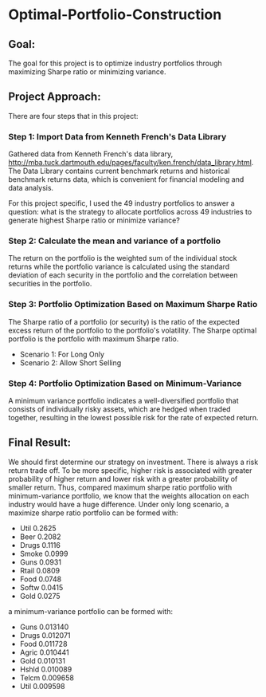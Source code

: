 # Optimal-Portfolio-Construction

## Goal: 
The goal for this project is to optimize industry portfolios through maximizing Sharpe ratio or minimizing variance. 

## Project Approach:
There are four steps that in this project:

### Step 1: Import Data from Kenneth French's Data Library
Gathered data from Kenneth French's data library, http://mba.tuck.dartmouth.edu/pages/faculty/ken.french/data_library.html.  
The Data Library contains current benchmark returns and historical benchmark returns data, which is convenient for financial modeling and data analysis. 

For this project specific, I used the 49 industry portfolios to answer a question: what is the strategy to allocate portfolios across 49 industries to generate highest Sharpe ratio or minimize variance?

### Step 2: Calculate the mean and variance of a portfolio
The return on the portfolio is the weighted sum of the individual stock returns while the portfolio variance is calculated using the standard deviation of each security in the portfolio and the correlation between securities in the portfolio.

### Step 3: Portfolio Optimization Based on Maximum Sharpe Ratio
The Sharpe ratio of a portfolio (or security) is the ratio of the expected excess return of the portfolio to the portfolio's volatility. The Sharpe optimal portfolio is the portfolio with maximum Sharpe ratio.

* Scenario 1: For Long Only
* Scenario 2: Allow Short Selling

### Step 4: Portfolio Optimization Based on Minimum-Variance
A minimum variance portfolio indicates a well-diversified portfolio that consists of individually risky assets, which are hedged when traded together, resulting in the lowest possible risk for the rate of expected return.

## Final Result:
We should first determine our strategy on investment. There is always a risk return trade off. To be more specific, higher risk is associated with greater probability of higher return and lower risk with a greater probability of smaller return.
Thus, compared maximum sharpe ratio portfolio with minimum-variance portfolio, we know that the weights allocation on each industry would have a huge difference.
Under only long scenario, a maximize sharpe ratio portfolio can be formed with: 
* Util     0.2625
* Beer     0.2082
* Drugs    0.1116
* Smoke    0.0999
* Guns     0.0931
* Rtail    0.0809
* Food     0.0748
* Softw    0.0415
* Gold     0.0275

a minimum-variance portfolio can be formed with:
* Guns     0.013140
* Drugs    0.012071
* Food     0.011728
* Agric    0.010441
* Gold     0.010131
* Hshld    0.010089
* Telcm    0.009658
* Util     0.009598
